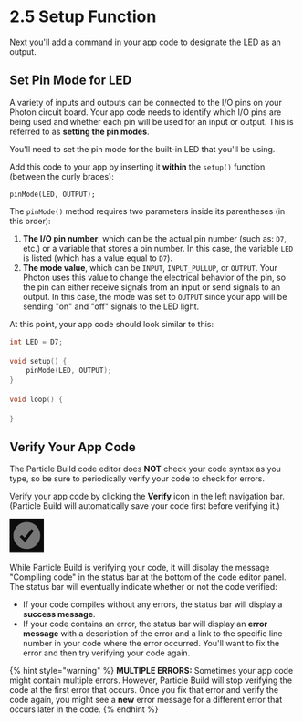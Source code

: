 # 2.5 Setup Function

Next you'll add a command in your app code to designate the LED as an output.

## Set Pin Mode for LED

A variety of inputs and outputs can be connected to the I/O pins on your Photon circuit board. Your app code needs to identify which I/O pins are being used and whether each pin will be used for an input or output. This is referred to as **setting the pin modes**.

You'll need to set the pin mode for the built-in LED that you'll be using.

Add this code to your app by inserting it **within** the `setup()` function \(between the curly braces\):

```text
pinMode(LED, OUTPUT);
```

The `pinMode()` method requires two parameters inside its parentheses \(in this order\):

1. **The I/O pin number**, which can be the actual pin number \(such as: `D7`, etc.\) or a variable that stores a pin number. In this case, the variable `LED` is listed \(which has a value equal to `D7`\).
2. **The mode value**, which can be `INPUT`, `INPUT_PULLUP`, or `OUTPUT`. Your Photon uses this value to change the electrical behavior of the pin, so the pin can either receive signals from an input or send signals to an output. In this case, the mode was set to `OUTPUT` since your app will be sending "on" and "off" signals to the LED light.

At this point, your app code should look similar to this:

```cpp
int LED = D7;

void setup() {
    pinMode(LED, OUTPUT);
}

void loop() {

}
```

## Verify Your App Code

The Particle Build code editor does **NOT** check your code syntax as you type, so be sure to periodically verify your code to check for errors.

Verify your app code by clicking the **Verify** icon in the left navigation bar. \(Particle Build will automatically save your code first before verifying it.\)

![Verify Icon](../../.gitbook/assets/pb-verify-icon.png)

While Particle Build is verifying your code, it will display the message "Compiling code" in the status bar at the bottom of the code editor panel. The status bar will eventually indicate whether or not the code verified:

* If your code compiles without any errors, the status bar will display a **success message**.
* If your code contains an error, the status bar will display an **error message** with a description of the error and a link to the specific line number in your code where the error occurred. You'll want to fix the error and then try verifying your code again.

{% hint style="warning" %}
**MULTIPLE ERRORS:**  Sometimes your app code might contain multiple errors. However, Particle Build will stop verifying the code at the first error that occurs. Once you fix that error and verify the code again, you might see a **new** error message for a different error that occurs later in the code.
{% endhint %}






